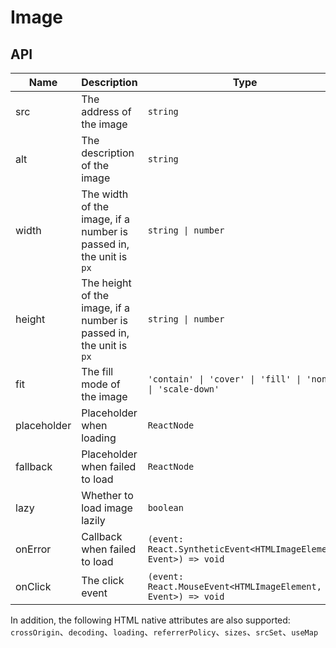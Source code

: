 # Image

<code src="./demos/index.tsx"></code>

## API

| Name        | Description                                                         | Type                                                             | Default             |
| ----------- | ------------------------------------------------------------------- | ---------------------------------------------------------------- | ------------------- |
| src         | The address of the image                                            | `string`                                                         | -                   |
| alt         | The description of the image                                        | `string`                                                         | -                   |
| width       | The width of the image, if a number is passed in, the unit is `px`  | `string \| number`                                               | -                   |
| height      | The height of the image, if a number is passed in, the unit is `px` | `string \| number`                                               | -                   |
| fit         | The fill mode of the image                                          | `'contain' \| 'cover' \| 'fill' \| 'none' \| 'scale-down'`       | `'fill'`            |
| placeholder | Placeholder when loading                                            | `ReactNode`                                                      | default placeholder |
| fallback    | Placeholder when failed to load                                     | `ReactNode`                                                      | default placeholder |
| lazy        | Whether to load image lazily                                        | `boolean`                                                        | `false`             |
| onError     | Callback when failed to load                                        | `(event: React.SyntheticEvent<HTMLImageElement, Event>) => void` | -                   |
| onClick     | The click event                                                     | `(event: React.MouseEvent<HTMLImageElement, Event>) => void`     | -                   |

In addition, the following HTML native attributes are also supported: `crossOrigin`、`decoding`、`loading`、`referrerPolicy`、`sizes`、`srcSet`、`useMap`

